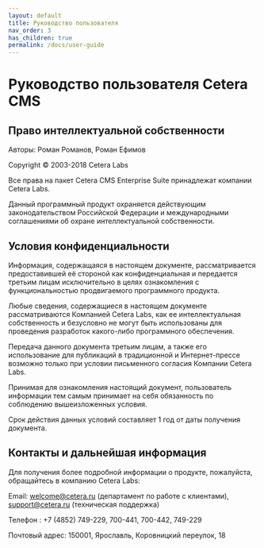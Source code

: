 ```yaml
---
layout: default
title: Руководство пользователя
nav_order: 3
has_children: true
permalink: /docs/user-guide
---
```

# Руководство пользователя Cetera CMS

## Право интеллектуальной собственности

Авторы: Роман Романов, Роман Ефимов

Copyright © 2003-2018 Cetera Labs

Все права на пакет Cetera CMS Enterprise Suite принадлежат компании Cetera Labs.

Данный программный продукт охраняется действующим законодательством Российской Федерации и международными соглашениями об охране интеллектуальной собственности.

## Условия конфиденциальности

Информация, содержащаяся в настоящем документе, рассматривается предоставившей её стороной как конфиденциальная и передается третьим лицам исключительно в целях ознакомления с функциональностью продвигаемого программного продукта.

Любые сведения, содержащиеся в настоящем документе рассматриваются Компанией Cetera Labs, как ее интеллектуальная собственность и безусловно не могут быть использованы для проведения разработок какого-либо программного обеспечения.

Передача данного документа третьим лицам, а также его использование для публикаций в традиционной и Интернет-прессе возможно только при условии письменного согласия Компании Cetera Labs.

Принимая для ознакомления настоящий документ, пользователь информации тем самым принимает на себя обязанность по соблюдению вышеизложенных условия.

Срок действия данных условий составляет 1 год от даты получения документа.

## Контакты и дальнейшая информация
Для получения более подробной информации о продукте, пожалуйста, обращайтесь в компанию Cetera Labs:

Email: [welcome@cetera.ru](mailto:welcome@cetera.ru) (департамент по работе с клиентами), [support@cetera.ru](mailto:support@cetera.ru) (техническая поддержка)

Телефон : +7 (4852) 749-229, 700-441, 700-442, 749-229

Почтовый адрес: 150001, Ярославль, Коровницкий переулок, 18